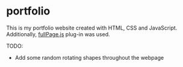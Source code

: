 # portfolio

This is my portfolio website created with HTML, CSS and JavaScript. Additionally, [fullPage.js](https://alvarotrigo.com/fullPage/) plug-in was used.

TODO:

- Add some random rotating shapes throughout the webpage
